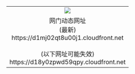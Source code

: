 ﻿<table>
  <tr></tr>
  <tr><td colspan=2 align=center><img src="https://d1mj02qt8u00j1.cloudfront.net/Up/oGate.jpg" /></td></tr>
  <tr><td colspan=2 align=center>网门动态网址<br/>(最新)
<br>https://d1mj02qt8u00j1.cloudfront.net
<br/><br/>(以下网址可能失效)
<br>https://d18y0zpwd59qpy.cloudfront.net
    </td>
  </tr>
</table>
